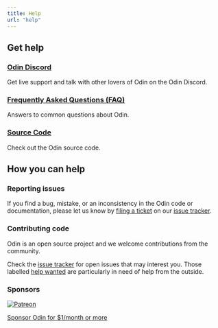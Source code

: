 ```yaml
---
title: Help
url: "help"
---
```



## Get help

### [Odin Discord](https://discord.gg/sVBPHEv)

Get live support and talk with other lovers of Odin on the Odin Discord.


### [Frequently Asked Questions (FAQ)](/docs/faq)

Answers to common questions about Odin.


### [Source Code](https://github.com/odin-lang/Odin)

Check out the Odin source code.

## How you can help

### Reporting issues

If you find a bug, mistake, or an inconsistency in the Odin code or documentation, please let us know by [filing a ticket](https://github.com/odin-lang/odin/issues/new) on our [issue tracker](https://github.com/odin-lang/odin/issues).

### Contributing code

Odin is an open source project and we welcome contributions from the community.

Check the [issue tracker](https://github.com/odin-lang/odin/issues) for open issues that may interest you. Those labelled [help wanted](https://github.com/odin-lang/Odin/issues?q=is%3Aopen+is%3Aissue+label%3A%22help+wanted%22) are particularly in need of help from the outside.

### Sponsors

<div class="help-sponsor">
	<a href="https://www.patreon.com/gingerbill">
		<img src="/images/Patreon_Dark.jpg" alt="Patreon">
		<p>Sponsor Odin for $1/month or more</p>
	</a>
</div>
